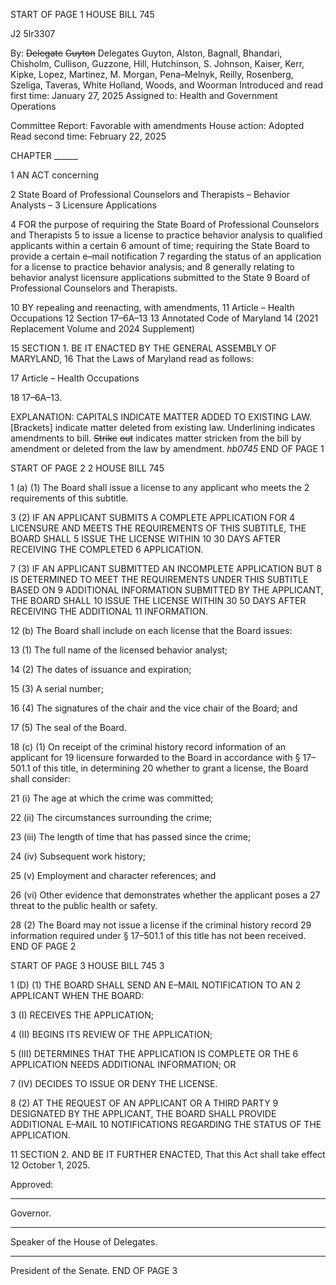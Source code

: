 START OF PAGE 1
HOUSE BILL 745

J2 5lr3307

By: ~~Delegate~~ ~~Guyton~~ Delegates Guyton, Alston, Bagnall, Bhandari, Chisholm,
Cullison, Guzzone, Hill, Hutchinson, S. Johnson, Kaiser, Kerr, Kipke,
Lopez, Martinez, M. Morgan, Pena–Melnyk, Reilly, Rosenberg, Szeliga,
Taveras, White Holland, Woods, and Woorman
Introduced and read first time: January 27, 2025
Assigned to: Health and Government Operations

Committee Report: Favorable with amendments
House action: Adopted
Read second time: February 22, 2025

CHAPTER ______

1 AN ACT concerning

2 State Board of Professional Counselors and Therapists – Behavior Analysts –
3 Licensure Applications

4 FOR the purpose of requiring the State Board of Professional Counselors and Therapists
5 to issue a license to practice behavior analysis to qualified applicants within a certain
6 amount of time; requiring the State Board to provide a certain e–mail notification
7 regarding the status of an application for a license to practice behavior analysis; and
8 generally relating to behavior analyst licensure applications submitted to the State
9 Board of Professional Counselors and Therapists.

10 BY repealing and reenacting, with amendments,
11 Article – Health Occupations
12 Section 17–6A–13
13 Annotated Code of Maryland
14 (2021 Replacement Volume and 2024 Supplement)

15 SECTION 1. BE IT ENACTED BY THE GENERAL ASSEMBLY OF MARYLAND,
16 That the Laws of Maryland read as follows:

17 Article – Health Occupations

18 17–6A–13.

EXPLANATION: CAPITALS INDICATE MATTER ADDED TO EXISTING LAW.
[Brackets] indicate matter deleted from existing law.
Underlining indicates amendments to bill.
~~Strike~~ ~~out~~ indicates matter stricken from the bill by amendment or deleted from the law by
amendment. *hb0745*
END OF PAGE 1

START OF PAGE 2
2 HOUSE BILL 745

1 (a) (1) The Board shall issue a license to any applicant who meets the
2 requirements of this subtitle.

3 (2) IF AN APPLICANT SUBMITS A COMPLETE APPLICATION FOR
4 LICENSURE AND MEETS THE REQUIREMENTS OF THIS SUBTITLE, THE BOARD SHALL
5 ISSUE THE LICENSE WITHIN 10 30 DAYS AFTER RECEIVING THE COMPLETED
6 APPLICATION.

7 (3) IF AN APPLICANT SUBMITTED AN INCOMPLETE APPLICATION BUT
8 IS DETERMINED TO MEET THE REQUIREMENTS UNDER THIS SUBTITLE BASED ON
9 ADDITIONAL INFORMATION SUBMITTED BY THE APPLICANT, THE BOARD SHALL
10 ISSUE THE LICENSE WITHIN 30 50 DAYS AFTER RECEIVING THE ADDITIONAL
11 INFORMATION.

12 (b) The Board shall include on each license that the Board issues:

13 (1) The full name of the licensed behavior analyst;

14 (2) The dates of issuance and expiration;

15 (3) A serial number;

16 (4) The signatures of the chair and the vice chair of the Board; and

17 (5) The seal of the Board.

18 (c) (1) On receipt of the criminal history record information of an applicant for
19 licensure forwarded to the Board in accordance with § 17–501.1 of this title, in determining
20 whether to grant a license, the Board shall consider:

21 (i) The age at which the crime was committed;

22 (ii) The circumstances surrounding the crime;

23 (iii) The length of time that has passed since the crime;

24 (iv) Subsequent work history;

25 (v) Employment and character references; and

26 (vi) Other evidence that demonstrates whether the applicant poses a
27 threat to the public health or safety.

28 (2) The Board may not issue a license if the criminal history record
29 information required under § 17–501.1 of this title has not been received.
END OF PAGE 2

START OF PAGE 3
HOUSE BILL 745 3

1 (D) (1) THE BOARD SHALL SEND AN E–MAIL NOTIFICATION TO AN
2 APPLICANT WHEN THE BOARD:

3 (I) RECEIVES THE APPLICATION;

4 (II) BEGINS ITS REVIEW OF THE APPLICATION;

5 (III) DETERMINES THAT THE APPLICATION IS COMPLETE OR THE
6 APPLICATION NEEDS ADDITIONAL INFORMATION; OR

7 (IV) DECIDES TO ISSUE OR DENY THE LICENSE.

8 (2) AT THE REQUEST OF AN APPLICANT OR A THIRD PARTY
9 DESIGNATED BY THE APPLICANT, THE BOARD SHALL PROVIDE ADDITIONAL E–MAIL
10 NOTIFICATIONS REGARDING THE STATUS OF THE APPLICATION.

11 SECTION 2. AND BE IT FURTHER ENACTED, That this Act shall take effect
12 October 1, 2025.

Approved:

________________________________________________________________________________
Governor.

________________________________________________________________________________
Speaker of the House of Delegates.

________________________________________________________________________________
President of the Senate.
END OF PAGE 3